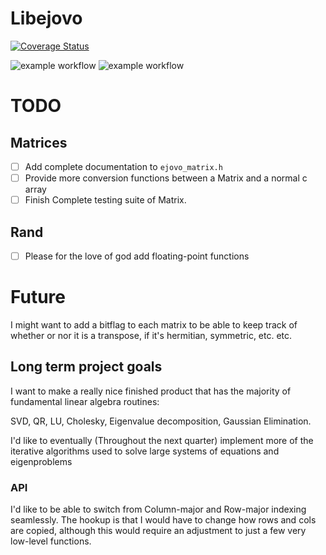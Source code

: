 # Libejovo
[![Coverage Status](https://coveralls.io/repos/github/ejovo13/Informatique-TP/badge.svg?branch=master)](https://coveralls.io/github/ejovo13/Informatique-TP?branch=master)

![example workflow](https://github.com/ejovo13/Informatique-TP/actions/workflows/Mac.yml/badge.svg)
![example workflow](https://github.com/ejovo13/Informatique-TP/actions/workflows/Ubuntu.yml/badge.svg)



# TODO

## Matrices

- [ ] Add complete documentation to `ejovo_matrix.h`
- [ ] Provide more conversion functions between a Matrix and a normal c array
- [ ] Finish Complete testing suite of Matrix.

## Rand
- [ ] Please for the love of god add floating-point functions

# Future

I might want to add a bitflag to each matrix to be able to keep track of whether or nor it is a transpose, if it's hermitian, symmetric, etc. etc.

## Long term project goals

I want to make a really nice finished product that has the majority of fundamental linear algebra routines:

SVD, QR, LU, Cholesky, Eigenvalue decomposition, Gaussian Elimination.

I'd like to eventually (Throughout the next quarter) implement more of the iterative algorithms used to solve large systems of equations and eigenproblems

### API

I'd like to be able to switch from Column-major and Row-major indexing seamlessly.
The hookup is that I would have to change how rows and cols are copied, although this would require an adjustment to just a few very low-level functions.
